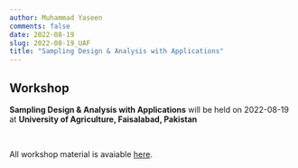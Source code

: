 ```yaml
---
author: Muhammad Yaseen
comments: false
date: 2022-08-19
slug: 2022-08-19_UAF
title: "Sampling Design & Analysis with Applications"
---
```


## Workshop

**Sampling Design & Analysis with Applications** will be held on 2022-08-19 at **University of Agriculture, Faisalabad, Pakistan**

&nbsp;

All workshop material is avaiable [here](https://myaseen208.com/slides/2022-08-19_UAF/).
